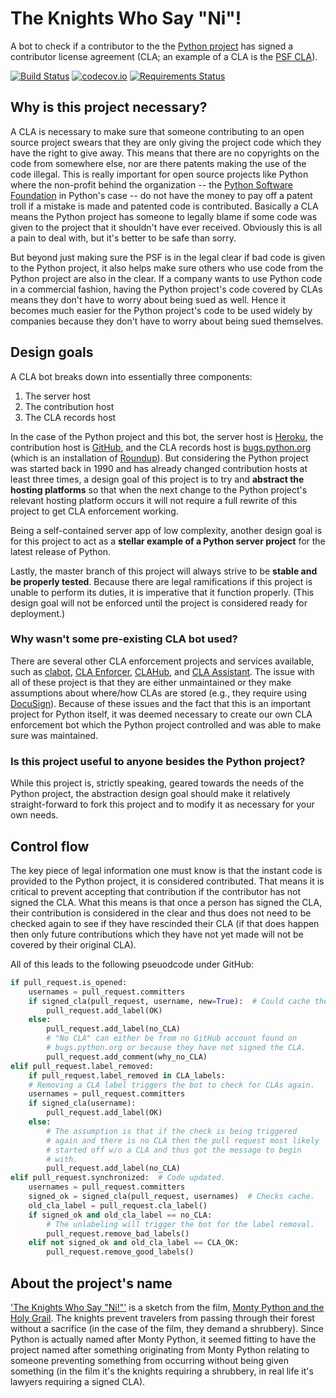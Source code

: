 # The Knights Who Say "Ni"!
A bot to check if a contributor to the the
[Python project](https://github.com/python) has signed a contributor
license agreement (CLA; an example of a CLA is the
[PSF CLA](https://www.python.org/psf/contrib/contrib-form/)).

[![Build Status](https://travis-ci.org/brettcannon/knights-who-say-ni.svg?branch=master)](https://travis-ci.org/brettcannon/knights-who-say-ni)
[![codecov.io](https://codecov.io/github/brettcannon/knights-who-say-ni/coverage.svg?branch=master)](https://codecov.io/github/brettcannon/knights-who-say-ni?branch=master)
[![Requirements Status](https://requires.io/github/brettcannon/knights-who-say-ni/requirements.svg?branch=master)](https://requires.io/github/brettcannon/knights-who-say-ni/requirements/?branch=master)

## Why is this project necessary?
A CLA is necessary to make sure that someone contributing to an
open source project swears that they are only giving the project code
which they have the right to give away. This means that there are no
copyrights on the code from somewhere else, nor are there patents
making the use of the code illegal. This is really important for open
source projects like Python where the non-profit behind the
organization -- the
[Python Software Foundation](https://www.python.org/psf-landing/) in
Python's case -- do not have the money to pay off a patent troll if a
mistake is made and patented code is contributed. Basically a CLA
means the Python project has someone to legally blame if some code
was given to the project that it shouldn't have ever received.
Obviously this is all a pain to deal with, but it's better to be safe
than sorry.

But beyond just making sure the PSF is in the legal clear if bad code
is given to the Python project, it also helps make sure others who
use code from the Python project are also in the clear. If a company
wants to use Python code in a commercial fashion, having the Python
project's code covered by CLAs means they don't have to worry about
being sued as well. Hence it becomes much easier for the Python
project's code to be used widely by companies because they don't have
to worry about being sued themselves.

## Design goals
A CLA bot breaks down into essentially three components:

1. The server host
2. The contribution host
3. The CLA records host

In the case of the Python project and this bot, the server host is
[Heroku](https://www.heroku.com/), the contribution host is
[GitHub](https://github.com), and the CLA records host is
[bugs.python.org](http://bugs.python.org/) (which is an installation
of [Roundup](http://roundup.sourceforge.net/)). But considering the
Python project was started back in 1990 and has already changed
contribution hosts at least three times, a design goal of this
project is to try and
**abstract the hosting platforms** so that when the next change to
the Python project's relevant hosting platform occurs it will not
require a full rewrite of this project to get CLA enforcement
working.

Being a self-contained server app of low complexity, another design
goal is for this project to act as a
**stellar example of a Python server project** for the latest release
of Python.

Lastly, the master branch of this project will always strive to be
**stable and be properly tested**. Because there are legal
ramifications if this project is unable to perform its duties, it is
imperative that it function properly. (This design goal
will not be enforced until the project is considered ready for
deployment.)

### Why wasn't some pre-existing CLA bot used?
There are several other CLA enforcement projects and services
available, such as [clabot](https://github.com/clabot/clabot),
[CLA Enforcer](https://github.com/datastax/cla-enforcer),
[CLAHub](https://github.com/clahub/clahub), and
[CLA Assistant](https://cla-assistant.io/). The issue with all of
these project is that they are either unmaintained or they make
assumptions about where/how CLAs are stored (e.g., they require
using [DocuSign](https://www.docusign.ca/)). Because of these issues
and the fact that this is an important project for Python itself, it
was deemed necessary to create our own CLA enforcement bot which the
Python project controlled and was able to make sure was maintained.

### Is this project useful to anyone besides the Python project?
While this project is, strictly speaking, geared towards the needs of
the Python project, the abstraction design goal should make it
relatively straight-forward to fork this project and to modify it as
necessary for your own needs.

## Control flow
The key piece of legal information one must know is that the instant
code is provided to the Python project, it is considered contributed.
That means it is critical to prevent accepting that contribution if
the contributor has not signed the CLA. What this means is that
once a person has signed the CLA, their contribution is considered in
the clear and thus does not need to be checked again to see if
they have rescinded their CLA (if that does happen then only future
contributions which they have not yet made will not be covered by
their original CLA).

All of this leads to the following pseuodcode under GitHub:

```Python
if pull_request.is_opened:
    usernames = pull_request.committers
    if signed_cla(pull_request, username, new=True):  # Could cache the result.
        pull_request.add_label(OK)
    else:
        pull_request.add_label(no_CLA)
        # "No CLA" can either be from no GitHub account found on
        # bugs.python.org or because they have not signed the CLA.
        pull_request.add_comment(why_no_CLA)
elif pull_request.label_removed:
    if pull_request.label_removed in CLA_labels:
    # Removing a CLA label triggers the bot to check for CLAs again.
    usernames = pull_request.committers
    if signed_cla(username):
        pull_request.add_label(OK)
    else:
        # The assumption is that if the check is being triggered
        # again and there is no CLA then the pull request most likely
        # started off w/o a CLA and thus got the message to begin
        # with.
        pull_request.add_label(no_CLA)
elif pull_request.synchronized:  # Code updated.
    usernames = pull_request.committers
    signed_ok = signed_cla(pull_request, usernames)  # Checks cache.
    old_cla_label = pull_request.cla_label()
    if signed_ok and old_cla_label == no_CLA:
        # The unlabeling will trigger the bot for the label removal.
        pull_request.remove_bad_labels()
    elif not signed_ok and old_cla_label == CLA_OK:
        pull_request.remove_good_labels()
```

## About the project's name
['The Knights Who Say "Ni!"'](https://www.youtube.com/watch?v=zIV4poUZAQo)
is a sketch from the film,
[Monty Python and the Holy Grail](https://en.wikipedia.org/wiki/Monty_Python_and_the_Holy_Grail).
The knights prevent travelers from passing through their forest
without a sacrifice (in the case of the film, they demand a
shrubbery). Since Python is actually named after Monty Python, it
seemed fitting to have the project named after something originating
from Monty Python relating to someone preventing something from
occurring without being given something (in the film it's the knights
requiring a shrubbery, in real life it's lawyers requiring a signed
CLA).
